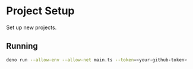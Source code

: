 # Project Setup

Set up new projects.

## Running

```bash
deno run --allow-env --allow-net main.ts --token=<your-github-token>
```
